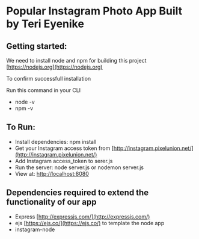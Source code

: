 # Popular Instagram Photo App Built by Teri Eyenike

## Getting started:

We need to install node and npm for building this project
[https://nodejs.org](https://nodejs.org)

To confirm successfull installation

Run this command in your CLI

+ node -v
+ npm -v

## To Run:

+ Install dependencies: npm install
+ Get your Instagram access token from [http://instagram.pixelunion.net/](http://instagram.pixelunion.net/)
+ Add Instagram access_token to serer.js
+ Run the server: node server.js or nodemon server.js
+ View at: [http://localhost:8080](http://localhost:8080)

## Dependencies required to extend the functionality of our app
+ Express [http://expressjs.com/](http://expressjs.com/)
+ ejs [https://ejs.co/](https://ejs.co/) to template the node app
+ instagram-node






